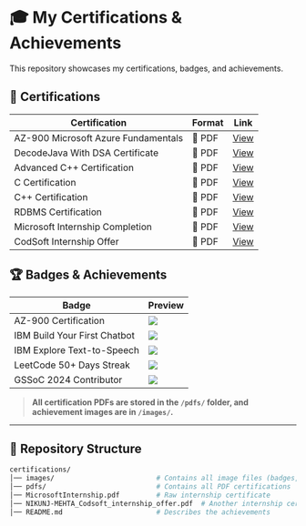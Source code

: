 # 🎓 My Certifications & Achievements  

This repository showcases my certifications, badges, and achievements.  

## 📜 Certifications  

| Certification | Format | Link |
|--------------|--------|------|
| AZ-900 Microsoft Azure Fundamentals | 📜 PDF | [View](pdfs/AZ-900_Certificate.pdf) |
| DecodeJava With DSA Certificate | 📜 PDF | [View](pdfs/DecodeJavaWithDSACertificate.pdf) |
| Advanced C++ Certification | 📜 PDF | [View](pdfs/NIKUNJ-MEHTA-Certificate-AdvCpp.pdf) |
| C Certification | 📜 PDF | [View](pdfs/NIKUNJ-MEHTA-Certificate-C.pdf) |
| C++ Certification | 📜 PDF | [View](pdfs/NIKUNJ-MEHTA-Certificate-Cpp.pdf) |
| RDBMS Certification | 📜 PDF | [View](pdfs/NIKUNJ-MEHTA-Certificate-RDBMS.pdf) |
| Microsoft Internship Completion | 📜 PDF | [View](pdfs/MicrosoftInternship.pdf) |
| CodSoft Internship Offer | 📜 PDF | [View](pdfs/NIKUNJ-MEHTA_Codsoft_internship_offer.pdf) |

## 🏆 Badges & Achievements  

| Badge | Preview |
|-------|---------|
| AZ-900 Certification | ![](images/AZ-900_certificate.png) |
| IBM Build Your First Chatbot | ![](images/IBM_Build_Chatbot.png) |
| IBM Explore Text-to-Speech | ![](images/IBM_Explore_Text-to-Speech.png) |
| LeetCode 50+ Days Streak | ![](images/Leetcode50_days.png) |
| GSSoC 2024 Contributor | ![](images/Nikunj_Mehta_Badge_GSSoC2024.png) |

> **All certification PDFs are stored in the `/pdfs/` folder, and achievement images are in `/images/`.**

---
## 📂 Repository Structure  

```bash
certifications/
│── images/                         # Contains all image files (badges, previews, etc.)
│── pdfs/                           # Contains all PDF certifications
│── MicrosoftInternship.pdf         # Raw internship certificate
│── NIKUNJ-MEHTA_Codsoft_internship_offer.pdf  # Another internship certificate
│── README.md                       # Describes the achievements
